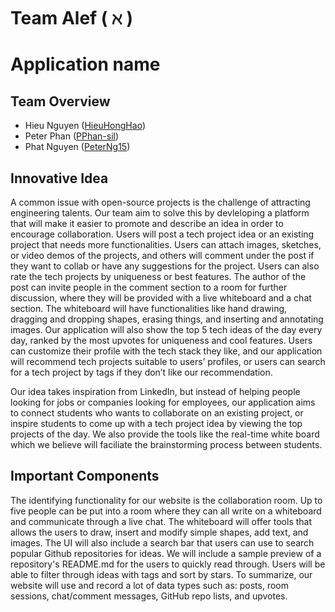# Team Alef ( $\aleph$ )

# Application name

## Team Overview
- Hieu Nguyen ([HieuHongHao](https://github.com/HieuHongHao))
- Peter Phan ([PPhan-sil](https://github.com/PPhan-sil/))
- Phat Nguyen ([PeterNg15](https://github.com/PeterNg15))

## Innovative Idea
A common issue with open-source projects is the challenge of attracting engineering talents. Our team aim to solve this by devleloping a platform that will make it easier to promote and describe an idea in order to encourage collaboration. Users will post a tech project idea or an existing project that needs more functionalities. Users can attach images, sketches, or video demos of the projects, and others will comment under the post if they want to collab or have any suggestions for the project. Users can also rate the tech projects by uniqueness or best features. The author of the post can invite people in the comment section to a room for further discussion, where they will be provided with a live whiteboard and a chat section. The whiteboard will have functionalities like hand drawing, dragging and dropping shapes, erasing things, and inserting and annotating images. Our application will also show the top 5 tech ideas of the day every day, ranked by the most upvotes for uniqueness and cool features. Users can customize their profile with the tech stack they like, and our application will recommend tech projects suitable to users’ profiles, or users can search for a tech project by tags if they don’t like our recommendation.

Our idea takes inspiration from LinkedIn, but instead of helping people looking for jobs or companies looking for employees, our application aims to connect students who wants to collaborate on an existing project, or inspire students to come up with a tech project idea by viewing the top projects of the day. We also provide the tools like the real-time white board which we believe will faciliate the brainstorming process between students.


## Important Components

The identifying functionality for our website is the collaboration room. Up to five people can be put into a room where they can all write on a whiteboard and communicate through a live chat. The whiteboard will offer tools that allows the users to draw, insert and modify simple shapes, add text, and images. The UI will also include a search bar that users can use to search popular Github repositories for ideas. We will include a sample preview of a repository's README.md for the users to quickly read through. Users will be able to filter through ideas with tags and sort by stars. To summarize, our website will use and record a lot of data types such as: posts, room sessions, chat/comment messages, GitHub repo lists, and upvotes.

